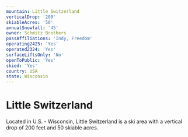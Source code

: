 ```yaml
---
mountain: Little Switzerland
verticalDrop: '200'
skiableAcres: '50'
annualSnowfall: '45'
owner: Schmitz Brothers
passAffiliations: 'Indy, Freedom'
operating2425: 'Yes'
operated2324: 'Yes'
surfaceLiftsOnly: 'No'
openToPublic: 'Yes'
skied: 'Yes'
country: USA
state: Wisconsin
---
```


# Little Switzerland

Located in U.S. - Wisconsin, Little Switzerland is a ski area with a vertical drop of 200 feet and 50 skiable acres.
